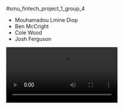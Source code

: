 #smu_fintech_project_1_group_4

* Mouhamadou Lmine Diop
* Ben McCright
* Cole Wood
* Josh Ferguson

![](2screen.webm)

